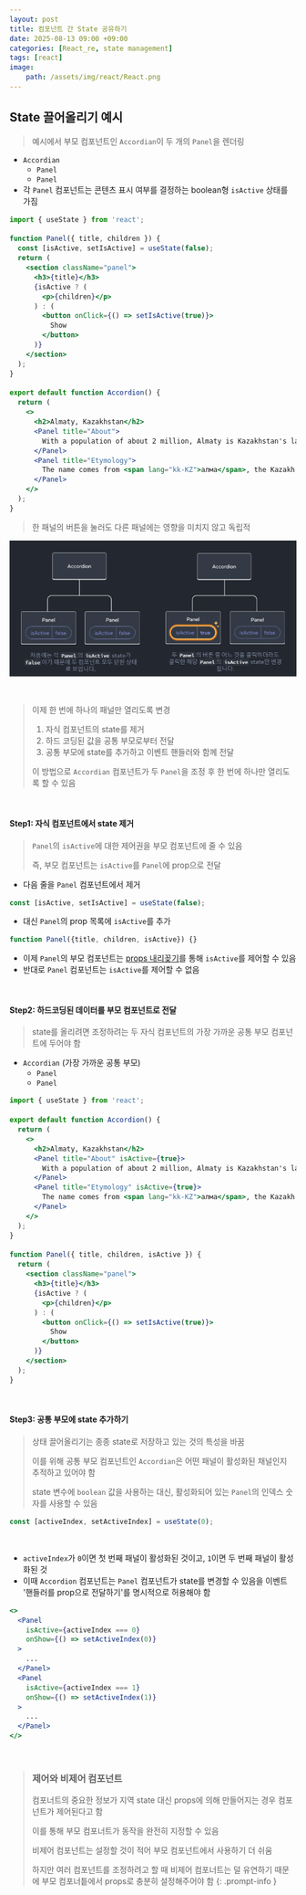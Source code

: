 ```yaml
---
layout: post
title: 컴포넌트 간 State 공유하기
date: 2025-08-13 09:00 +09:00
categories: [React_re, state management]
tags: [react]
image:
    path: /assets/img/react/React.png
---
```


## State 끌어올리기 예시

> 예시에서 부모 컴포넌트인 `Accordian`이 두 개의 `Panel`을 렌더링

- `Accordian`
  - `Panel`
  - `Panel`
- 각 `Panel` 컴포넌트는 콘텐츠 표시 여부를 결정하는 boolean형 `isActive` 상태를 가짐

```jsx
import { useState } from 'react';

function Panel({ title, children }) {
  const [isActive, setIsActive] = useState(false);
  return (
    <section className="panel">
      <h3>{title}</h3>
      {isActive ? (
        <p>{children}</p>
      ) : (
        <button onClick={() => setIsActive(true)}>
          Show
        </button>
      )}
    </section>
  );
}

export default function Accordion() {
  return (
    <>
      <h2>Almaty, Kazakhstan</h2>
      <Panel title="About">
        With a population of about 2 million, Almaty is Kazakhstan's largest city. From 1929 to 1997, it was its capital city.
      </Panel>
      <Panel title="Etymology">
        The name comes from <span lang="kk-KZ">алма</span>, the Kazakh word for "apple" and is often translated as "full of apples". In fact, the region surrounding Almaty is thought to be the ancestral home of the apple, and the wild <i lang="la">Malus sieversii</i> is considered a likely candidate for the ancestor of the modern domestic apple.
      </Panel>
    </>
  );
}
```

> 한 패널의 버튼을 눌러도 다른 패널에는 영향을 미치지 않고 독립적

![alt text](/assets/img/react/react_re_18_01.png)

<br>

> 이제 한 번에 하나의 패널만 열리도록 변경
>
> 1. 자식 컴포넌트의 state를 제거
> 2. 하드 코딩된 값을 공통 부모로부터 전달
> 3. 공통 부모에 state를 추가하고 이벤트 핸들러와 함께 전달
>
> 이 방법으로 `Accordian` 컴포넌트가 두 `Panel`을 조정 후 한 번에 하나만 열리도록 할 수 있음

<br>

#### Step1: 자식 컴포넌트에서 state 제거

> `Panel`의 `isActive`에 대한 제어권을 부모 컴포넌트에 줄 수 있음
>
> 즉, 부모 컴포넌트는 `isActive`를 `Panel`에 prop으로 전달

- 다음 줄을 `Panel` 컴포넌트에서 제거

```jsx
const [isActive, setIsActive] = useState(false);
```
 
- 대신 `Panel`의 prop 목록에 `isActive`를 추가

```jsx
function Panel({title, children, isActive}) {}
```

- 이제 `Panel`의 부모 컴포넌트는 [props 내리꽂기](https://ko.react.dev/learn/passing-props-to-a-component)를 통해 `isActive`를 제어할 수 있음
- 반대로 `Panel` 컴포넌트는 `isActive`를 제어할 수 없음

<br>

#### Step2: 하드코딩된 데이터를 부모 컴포넌트로 전달

> state를 올리려면 조정하려는 두 자식 컴포넌트의 가장 가까운 공통 부모 컴포넌트에 두어야 함

- `Accordian` (가장 가까운 공통 부모)
  - `Panel`
  - `Panel`

```jsx
import { useState } from 'react';

export default function Accordion() {
  return (
    <>
      <h2>Almaty, Kazakhstan</h2>
      <Panel title="About" isActive={true}>
        With a population of about 2 million, Almaty is Kazakhstan's largest city. From 1929 to 1997, it was its capital city.
      </Panel>
      <Panel title="Etymology" isActive={true}>
        The name comes from <span lang="kk-KZ">алма</span>, the Kazakh word for "apple" and is often translated as "full of apples". In fact, the region surrounding Almaty is thought to be the ancestral home of the apple, and the wild <i lang="la">Malus sieversii</i> is considered a likely candidate for the ancestor of the modern domestic apple.
      </Panel>
    </>
  );
}

function Panel({ title, children, isActive }) {
  return (
    <section className="panel">
      <h3>{title}</h3>
      {isActive ? (
        <p>{children}</p>
      ) : (
        <button onClick={() => setIsActive(true)}>
          Show
        </button>
      )}
    </section>
  );
}
```

<br>

#### Step3: 공통 부모에 state 추가하기

> 상태 끌어올리기는 종종 state로 저장하고 있는 것의 특성을 바꿈
>
> 이를 위해 공통 부모 컴포넌트인 `Accordian`은 어떤 패널이 활성화된 채널인지 추적하고 있어야 함
>
> state 변수에 `boolean` 값을 사용하는 대신, 활성화되어 있는 `Panel`의 인덱스 숫자를 사용할 수 있음

```jsx
const [activeIndex, setActiveIndex] = useState(0);
```

<br>

- `activeIndex`가 `0`이면 첫 번째 패널이 활성화된 것이고, `1`이면 두 번째 패널이 활성화된 것
- 이때 `Accordion` 컴포넌트는 `Panel` 컴포넌트가 state를 변경할 수 있음을 이벤트 '핸들러를 prop으로 전달하기'를 명시적으로 허용해야 함

```jsx 
<>
  <Panel
    isActive={activeIndex === 0}
    onShow={() => setActiveIndex(0)}
  >
    ...
  </Panel>
  <Panel
    isActive={activeIndex === 1}
    onShow={() => setActiveIndex(1)}
  >
    ...
  </Panel>
</>
```

<br>


> ### 제어와 비제어 컴포넌트
>
> 컴포너트의 중요한 정보가 지역 state 대신 props에 의해 만들어지는 경우 컴포넌트가 제어된다고 함
>
> 이를 통해 부모 컴포너트가 동작을 완전히 지정할 수 있음
>
> 비제어 컴포넌트는 설정할 것이 적어 부모 컴포넌트에서 사용하기 더 쉬움
>
> 하지만 여러 컴포넌트를 조정하려고 할 때 비제어 컴포너트는 덜 유연하기 때문에 부모 컴포너틑에서 props로 충분히 설정해주어야 함
{: .prompt-info }
